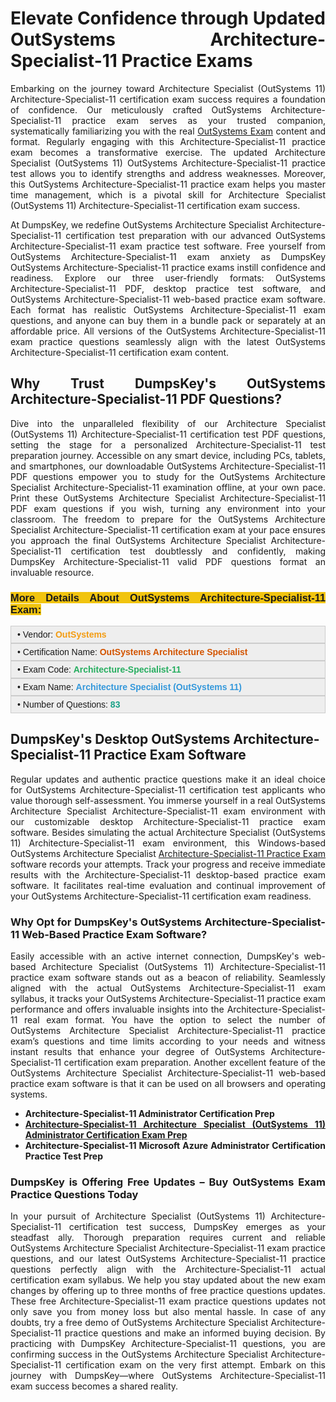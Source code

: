 <h1 style="text-align: justify;"><strong>Elevate Confidence through Updated OutSystems Architecture-Specialist-11 Practice Exams</strong></h1>

<p style="text-align: justify;">Embarking on the journey toward Architecture Specialist (OutSystems 11) Architecture-Specialist-11 certification exam success requires a foundation of confidence. Our meticulously crafted OutSystems Architecture-Specialist-11 practice exam serves as your trusted companion, systematically familiarizing you with the real <a href="https://www.dumpskey.com/how-to-pass-outsystems-certification-exam">OutSystems Exam</a> content and format. Regularly engaging with this Architecture-Specialist-11 practice exam becomes a transformative exercise. The updated Architecture Specialist (OutSystems 11) OutSystems Architecture-Specialist-11 practice test allows you to identify strengths and address weaknesses. Moreover, this OutSystems Architecture-Specialist-11 practice exam helps you master time management, which is a pivotal skill for Architecture Specialist (OutSystems 11) Architecture-Specialist-11 certification exam success.</p>

<p style="text-align: justify;">At DumpsKey, we redefine OutSystems Architecture Specialist Architecture-Specialist-11 certification test preparation with our advanced OutSystems Architecture-Specialist-11 exam practice test software. Free yourself from OutSystems Architecture-Specialist-11 exam anxiety as DumpsKey OutSystems Architecture-Specialist-11 practice exams instill confidence and readiness. Explore our three user-friendly formats: OutSystems Architecture-Specialist-11 PDF, desktop practice test software, and OutSystems Architecture-Specialist-11 web-based practice exam software. Each format has realistic OutSystems Architecture-Specialist-11 exam questions, and anyone can buy them in a bundle pack or separately at an affordable price. All versions of the OutSystems Architecture-Specialist-11 exam practice questions seamlessly align with the latest OutSystems Architecture-Specialist-11 certification exam content.</p>

<h2 style="text-align: justify;"><strong>Why Trust DumpsKey's OutSystems Architecture-Specialist-11</strong> <strong>PDF Questions?</strong></h2>

<p style="text-align: justify;">Dive into the unparalleled flexibility of our Architecture Specialist (OutSystems 11) Architecture-Specialist-11 certification test PDF questions, setting the stage for a personalized Architecture-Specialist-11 test preparation journey. Accessible on any smart device, including PCs, tablets, and smartphones, our downloadable OutSystems Architecture-Specialist-11 PDF questions empower you to study for the OutSystems Architecture Specialist Architecture-Specialist-11 examination offline, at your own pace. Print these OutSystems Architecture Specialist Architecture-Specialist-11 PDF exam questions if you wish, turning any environment into your classroom. The freedom to prepare for the OutSystems Architecture Specialist Architecture-Specialist-11 certification exam at your pace ensures you approach the final OutSystems Architecture Specialist Architecture-Specialist-11 certification test doubtlessly and confidently, making DumpsKey Architecture-Specialist-11 valid PDF questions format an invaluable resource.</p>

<h3 style="text-align: justify;"><strong><span style="font-family:Verdana,Geneva,sans-serif;"><span style="background-color:#f1c40f;">More Details About OutSystems Architecture-Specialist-11 Exam:</span></span></strong></h3>

<div style="background: rgb(238, 238, 238); border: 1px solid rgb(204, 204, 204); padding: 5px 10px; text-align: justify;"><span style="font-size:14px;"><span style="font-family:Verdana,Geneva,sans-serif;">• Vendor: <span style="color:#f39c12;"><strong>OutSystems </strong></span></span></span></div>

<div style="background: rgb(238, 238, 238); border: 1px solid rgb(204, 204, 204); padding: 5px 10px; text-align: justify;"><span style="font-size:14px;"><span style="font-family:Verdana,Geneva,sans-serif;">• Certification Name: <span style="color:#d35400;"><strong>OutSystems Architecture Specialist</strong></span></span></span></div>

<div style="background: rgb(238, 238, 238); border: 1px solid rgb(204, 204, 204); padding: 5px 10px; text-align: justify;"><span style="font-size:14px;"><span style="font-family:Verdana,Geneva,sans-serif;">• Exam Code: <strong><span style="color:#27ae60;">Architecture-Specialist-11</span> </strong></span></span></div>

<div style="background: rgb(238, 238, 238); border: 1px solid rgb(204, 204, 204); padding: 5px 10px; text-align: justify;"><span style="font-size:14px;"><span style="font-family:Verdana,Geneva,sans-serif;">• Exam Name: <span style="color:#3498db;"><strong>Architecture Specialist (OutSystems 11) </strong></span></span></span></div>

<div style="background: rgb(238, 238, 238); border: 1px solid rgb(204, 204, 204); padding: 5px 10px; text-align: justify;"><span style="font-size:14px;"><span style="font-family:Verdana,Geneva,sans-serif;">• Number of Questions:<span style="color:#16a085;"> </span><strong><span style="color:#16a085;">83</span> </strong></span></span></div>

<h2><strong>DumpsKey's Desktop OutSystems Architecture-Specialist-11</strong> <strong>Practice Exam Software</strong></h2>

<p style="text-align: justify;">Regular updates and authentic practice questions make it an ideal choice for OutSystems Architecture-Specialist-11 certification test applicants who value thorough self-assessment. You immerse yourself in a real OutSystems Architecture Specialist Architecture-Specialist-11 exam environment with our customizable desktop Architecture-Specialist-11 practice exam software. Besides simulating the actual Architecture Specialist (OutSystems 11) Architecture-Specialist-11 exam environment, this Windows-based OutSystems Architecture Specialist <a href="https://www.dumpskey.com/outsystems/outsystems-architecture-specialist-11-practice-questions">Architecture-Specialist-11 Practice Exam</a> software records your attempts. Track your progress and receive immediate results with the Architecture-Specialist-11 desktop-based practice exam software. It facilitates real-time evaluation and continual improvement of your OutSystems Architecture-Specialist-11 certification exam readiness.</p>

<h3 style="text-align: justify;"><strong>Why Opt for DumpsKey's OutSystems Architecture-Specialist-11</strong> <strong>Web-Based Practice Exam Software?</strong></h3>

<p style="text-align: justify;">Easily accessible with an active internet connection, DumpsKey's web-based Architecture Specialist (OutSystems 11) Architecture-Specialist-11 practice exam software stands out as a beacon of reliability. Seamlessly aligned with the actual OutSystems Architecture-Specialist-11 exam syllabus, it tracks your OutSystems Architecture-Specialist-11 practice exam performance and offers invaluable insights into the Architecture-Specialist-11 real exam format. You have the option to select the number of OutSystems Architecture Specialist Architecture-Specialist-11 practice exam’s questions and time limits according to your needs and witness instant results that enhance your degree of OutSystems Architecture-Specialist-11 certification exam preparation. Another excellent feature of the OutSystems Architecture Specialist Architecture-Specialist-11 web-based practice exam software is that it can be used on all browsers and operating systems.</p>

<ul>
	<li style="text-align: justify;"><strong>Architecture-Specialist-11 Administrator Certification Prep</strong></li>
	<li style="text-align: justify;"><a href="https://www.dumpskey.com/outsystems/architecture-specialist-11-braindumps"><strong>Architecture-Specialist-11 Architecture Specialist (OutSystems 11) Administrator Certification Exam Prep</strong></a></li>
	<li style="text-align: justify;"><strong>Architecture-Specialist-11 Microsoft Azure Administrator Certification Practice Test Prep</strong></li>
</ul>

<h3 style="text-align: justify;"><strong>DumpsKey is Offering Free Updates – Buy OutSystems Exam Practice Questions Today</strong></h3>

<p style="text-align: justify;">In your pursuit of Architecture Specialist (OutSystems 11) Architecture-Specialist-11 certification test success, DumpsKey emerges as your steadfast ally. Thorough preparation requires current and reliable OutSystems Architecture Specialist Architecture-Specialist-11 exam practice questions, and our latest OutSystems Architecture-Specialist-11 practice questions perfectly align with the Architecture-Specialist-11 actual certification exam syllabus. We help you stay updated about the new exam changes by offering up to three months of free practice questions updates. These free Architecture-Specialist-11 exam practice questions updates not only save you from money loss but also mental hassle. In case of any doubts, try a free demo of OutSystems Architecture Specialist Architecture-Specialist-11 practice questions and make an informed buying decision. By practicing with DumpsKey Architecture-Specialist-11 questions, you are confirming success in the OutSystems Architecture Specialist Architecture-Specialist-11 certification exam on the very first attempt. Embark on this journey with DumpsKey—where OutSystems Architecture-Specialist-11 exam success becomes a shared reality.</p>
